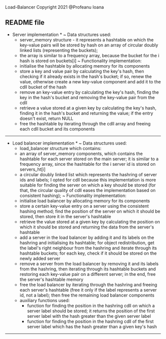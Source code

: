  Load-Balancer
 Copyright 2021 @Profeanu Ioana
 
 README file
-------------------------------------------------------------------------------
* Server implementation *
   ~ Data structures used: 
   	- server_memory structure - it represents a hashtable on which the
   	key-value pairs will be stored by hash on an array of circular doubly 
   	linked lists (representing the buckets);
   	- the array is similar to a frequency array, because the bucket for the
   	i hash is stored on buckets[i]
   ~ Functionality implementation:
   	- initialise the hashtable by allocating memory for its components
   	- store a key and value pair by calculating the key's hash, then
   	checking if it already exists in the hash's bucket; if so, renew the
   	value, otherwise create a new key-value component and add it to the
   	cdll bucket of the hash
   	- remove an key-value entry by calculating the key's hash, finding the
   	key in the hash's bucket and removing the key-value pair from the cdll
   	- retrieve a value stored at a given key by calculating the key's hash,
   	finding it in the hash's bucket and returning the value; if the entry
   	doesn't exist, return NULL
   	- free the hashtable by iterating through the cdll array and freeing
   	each cdll bucket and its components
-------------------------------------------------------------------------------
* Load balancer implementation *
   ~ Data structures used:
	- load_balancer structure which contains:
	- an array of server_memory components, which contains the hashtable 
	for each server stored on the main server; it is similar to a frequency
	array, since the hashtable for the i server id is stored on
	servers_ht[i]
	- a circular doubly linked list which represents the hashring of server
	ids and labels; I opted for cdll because this implementation is more
	suitable for finding the server on which a key should be stored (for
	that, the circular quality of cdll eases the implementation based on
	consistent hashing);
   ~ Functionality implementation:
	- initialise load balancer by allocating memory for its components	
	- store a certain key-value entry on a server using the consistent
	hashing method; find the position of the server on which it should be
	stored, then store it in the server's hashtable
	- retrieve the value stored at a given key by calculating the position
	on which it should be stored and returning the data from the server's
	hashtable
	- add a server in the load balancer by adding it and its labels on the
	hashring and initialising its hashtable; for object redistribution, get
	the label's right neighbour from the hashring and iterate through its
	hashtable buckets; for each key, check if it should be stored on the
	newly added server
	- remove a server from the load balancer by removing it and its labels
	from the hashring, then iterating through its hashtable buckets and
	restoring each key-value pair on a different server; in the end, free
	the server's hashtable memory
	- free the load balancer by iterating through the hashring and freeing
	each server's hashtable (free it only if the label represents a server
	id, not a label); then free the remaining load balancer components
	- auxiliary functions used:
	   - function for finding the position in the hashring cdll on which a
	   server label should be stored; it returns the position of the first
	   server label with the hash greater than the given server label
	   - function for finding the position in the hashring cdll of the
	   first server label which has the hash greater than a given key's
	   hash
-------------------------------------------------------------------------------
